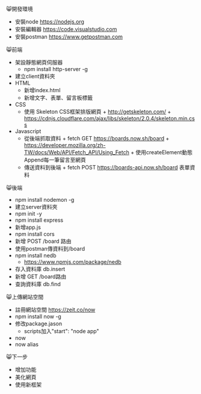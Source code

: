 😸開發環境
+ 安裝node https://nodejs.org
+ 安裝編輯器 https://code.visualstudio.com
+ 安裝postman https://www.getpostman.com

😸前端
+ 架設靜態網頁伺服器
  + npm install http-server -g
+ 建立client資料夾
+ HTML
  + 新增index.html
  + 新增文字、表單、留言板標籤
+ CSS
  + 使用 Skeleton CSS框架排版網頁
        + http://getskeleton.com/
        + https://cdnjs.cloudflare.com/ajax/libs/skeleton/2.0.4/skeleton.min.css
+ Javascript
  + 從後端抓取資料
        + fetch GET https://boards.now.sh/board
        + https://developer.mozilla.org/zh-TW/docs/Web/API/Fetch_API/Using_Fetch
        + 使用createElement動態Append每一筆留言至網頁
  + 傳送資料到後端
        + fetch POST https://boards-api.now.sh/board 表單資料

😸後端
+ npm install nodemon -g
+ 建立server資料夾
+ npm init -y
+ npm install express
+ 新增app.js
+ npm install cors
+ 新增 POST /board 路由
+ 使用postman傳資料到/board
+ npm install nedb
  + https://www.npmjs.com/package/nedb
+ 存入資料庫 db.insert
+ 新增 GET /board路由
+ 查詢資料庫 db.find

😸上傳網站空間
+ 註冊網站空間 https://zeit.co/now
+ npm install now -g
+ 修改package.jason
  + scripts加入"start": "node app"
+ now
+ now alias

😸下一步
+ 增加功能
+ 美化網頁
+ 使用新框架
